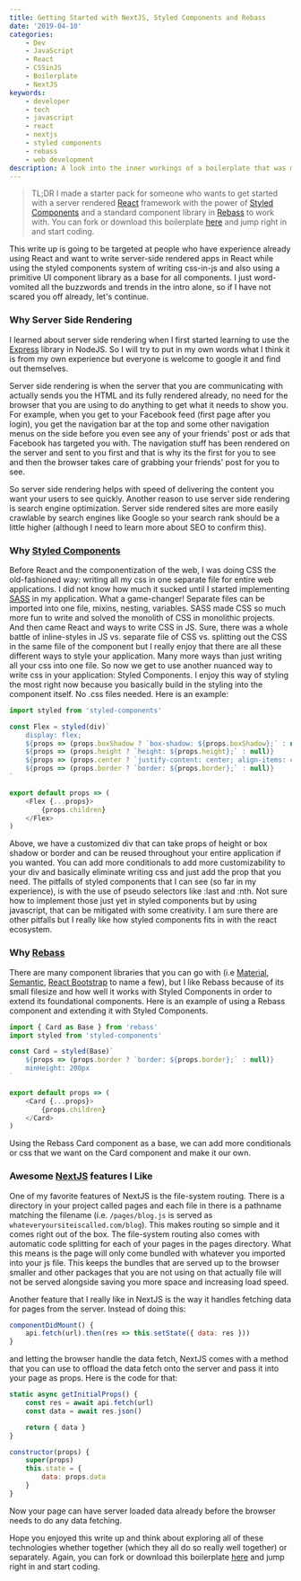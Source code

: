 ```yaml
---
title: Getting Started with NextJS, Styled Components and Rebass
date: '2019-04-10'
categories:
    - Dev
    - JavaScript
    - React
    - CSSinJS
    - Boilerplate
    - NextJS
keywords:
    - developer
    - tech
    - javascript
    - react
    - nextjs
    - styled components
    - rebass
    - web development
description: A look into the inner workings of a boilerplate that was made with NextJS, Styled Components and Rebass.
---
```

> TL;DR I made a starter pack for someone who wants to get started with a server rendered [React](https://nextjs.org/) framework with the power of [Styled Components](https://www.styled-components.com/) and a standard component library in [Rebass](https://rebassjs.org/) to work with. You can fork or download this boilerplate [here](https://github.com/ulukfuni/nextjs-boilerplate) and jump right in and start coding.

This write up is going to be targeted at people who have experience already using React and want to write server-side rendered apps in React while using the styled components system of writing css-in-js and also using a primitive UI component library as a base for all components. I just word-vomited all the buzzwords and trends in the intro alone, so if I have not scared you off already, let's continue.

### Why Server Side Rendering

I learned about server side rendering when I first started learning to use the [Express](https://expressjs.com/) library in NodeJS. So I will try to put in my own words what I think it is from my own experience but everyone is welcome to google it and find out themselves.

Server side rendering is when the server that you are communicating with actually sends you the HTML and its fully rendered already, no need for the browser that you are using to do anything to get what it needs to show you. For example, when you get to your Facebook feed (first page after you login), you get the navigation bar at the top and some other navigation menus on the side before you even see any of your friends' post or ads that Facebook has targeted you with. The navigation stuff has been rendered on the server and sent to you first and that is why its the first for you to see and then the browser takes care of grabbing your friends' post for you to see.

So server side rendering helps with speed of delivering the content you want your users to see quickly. Another reason to use server side rendering is search engine optimization. Server side rendered sites are more easily crawlable by search engines like Google so your search rank should be a little higher (although I need to learn more about SEO to confirm this).

### Why [Styled Components](https://www.styled-components.com/)

Before React and the componentization of the web, I was doing CSS the old-fashioned way: writing all my css in one separate file for entire web applications. I did not know how much it sucked until I started implementing [SASS](https://sass-lang.com/) in my application. What a game-changer! Separate files can be imported into one file, mixins, nesting, variables. SASS made CSS so much more fun to write and solved the monolith of CSS in monolithic projects. And then came React and ways to write CSS in JS. Sure, there was a whole battle of inline-styles in JS vs. separate file of CSS vs. splitting out the CSS in the same file of the component but I really enjoy that there are all these different ways to style your application. Many more ways than just writing all your css into one file. So now we get to use another nuanced way to write css in your application: Styled Components. I enjoy this way of styling the most right now because you basically build in the styling into the component itself. No .css files needed. Here is an example:

```js
import styled from 'styled-components'

const Flex = styled(div)`
    display: flex;
    ${props => (props.boxShadow ? `box-shadow: ${props.boxShadow};` : null)}
    ${props => (props.height ? `height: ${props.height};` : null)}
    ${props => (props.center ? `justify-content: center; align-items: center;` : null)}
    ${props => (props.border ? `border: ${props.border};` : null)}
`

export default props => (
    <Flex {...props}>
        {props.children}
    </Flex>
)
```

Above, we have a customized div that can take props of height or box shadow or border and can be reused throughout your entire application if you wanted. You can add more conditionals to add more customizability to your div and basically eliminate writing css and just add the prop that you need. The pitfalls of styled components that I can see (so far in my experience), is with the use of pseudo selectors like :last and :nth. Not sure how to implement those just yet in styled components but by using javascript, that can be mitigated with some creativity. I am sure there are other pitfalls but I really like how styled components fits in with the react ecosystem.

### Why [Rebass](https://rebassjs.org/)

There are many component libraries that you can go with (i.e [Material](https://material-ui.com/), [Semantic](https://react.semantic-ui.com/), [React Bootstrap](https://react-bootstrap.github.io/) to name a few), but I like Rebass because of its small filesize and how well it works with Styled Components in order to extend its foundational components. Here is an example of using a Rebass component and extending it with Styled Components.

```js
import { Card as Base } from 'rebass'
import styled from 'styled-components'

const Card = styled(Base)`
    ${props => (props.border ? `border: ${props.border};` : null)}
    minHeight: 200px
`

export default props => (
    <Card {...props}>
        {props.children}
    </Card>
)
```
Using the Rebass Card component as a base, we can add more conditionals or css that we want on the Card component and make it our own.

### Awesome [NextJS](https://nextjs.org/) features I Like

One of my favorite features of NextJS is the file-system routing. There is a directory in your project called pages and each file in there is a pathname matching the filename (i.e. `/pages/blog.js` is served as `whateveryoursiteiscalled.com/blog`). This makes routing so simple and it comes right out of the box. The file-system routing also comes with automatic code splitting for each of your pages in the pages directory. What this means is the page will only come bundled with whatever you imported into your js file. This keeps the bundles that are served up to the browser smaller and other packages that you are not using on that actually file will not be served alongside saving you more space and increasing load speed.

Another feature that I really like in NextJS is the way it handles fetching data for pages from the server. Instead of doing this:

```js
componentDidMount() {
    api.fetch(url).then(res => this.setState({ data: res }))
}
```

and letting the browser handle the data fetch, NextJS comes with a method that you can use to offload the data fetch onto the server and pass it into your page as props. Here is the code for that:

```js
static async getInitialProps() {
    const res = await api.fetch(url)
    const data = await res.json()

    return { data }
}

constructor(props) {
    super(props)
    this.state = {
        data: props.data
    }
}
```

Now your page can have server loaded data already before the browser needs to do any data fetching.

Hope you enjoyed this write up and think about exploring all of these technologies whether together (which they all do so really well together) or separately. Again, you can fork or download this boilerplate [here](https://github.com/ulukfuni/nextjs-boilerplate) and jump right in and start coding.